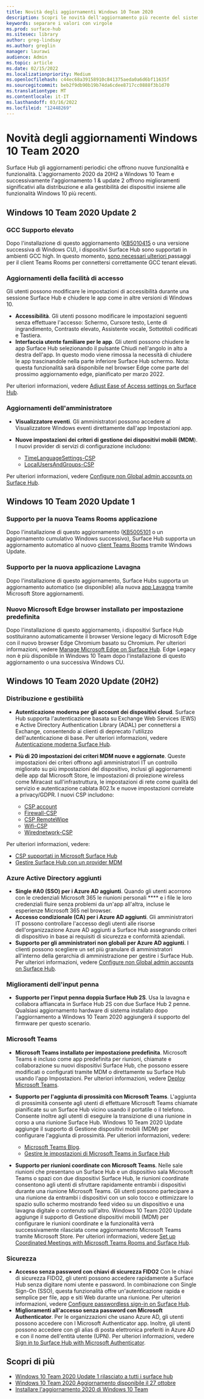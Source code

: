 ```yaml
---
title: Novità degli aggiornamenti Windows 10 Team 2020
description: Scopri le novità dell'aggiornamento più recente del sistema operativo Surface Hub, Windows 10 Team 2020 Update.
keywords: separare i valori con virgole
ms.prod: surface-hub
ms.sitesec: library
author: greg-lindsay
ms.author: greglin
manager: laurawi
audience: Admin
ms.topic: article
ms.date: 02/15/2022
ms.localizationpriority: Medium
ms.openlocfilehash: c44ec68a39158910c841375aeda0a6d6bf11635f
ms.sourcegitcommit: beb2f9db90b19b74da6cdee8717cc0888f3b1d70
ms.translationtype: MT
ms.contentlocale: it-IT
ms.lasthandoff: 03/16/2022
ms.locfileid: "12448269"
---
```

# <a name="whats-new-in-windows-10-team-2020-updates"></a>Novità degli aggiornamenti Windows 10 Team 2020

Surface Hub gli aggiornamenti periodici che offrono nuove funzionalità e funzionalità. L'aggiornamento 2020 da 20H2 a Windows 10 Team e successivamente l'aggiornamento 1 & update 2 offrono miglioramenti significativi alla distribuzione e alla gestibilità dei dispositivi insieme alle funzionalità Windows 10 più recenti.

## <a name="windows-10-team-2020-update-2"></a>Windows 10 Team 2020 Update 2 

### <a name="gcc-high-support"></a>GCC Supporto elevato

Dopo l'installazione di questo aggiornamento ([KB5010415](https://support.microsoft.com/help/5010415) o una versione successiva di Windows CU), i dispositivi Surface Hub sono supportati in ambienti GCC high. In questo momento, [sono necessari ulteriori ](surface-hub-teams-rooms.md#support-for-teams-rooms-in-government-community-cloud-high-gcc-h) passaggi per il client Teams Rooms per connettersi correttamente GCC tenant elevati.

### <a name="ease-of-access-updates"></a>Aggiornamenti della facilità di accesso

Gli utenti possono modificare le impostazioni di accessibilità durante una sessione Surface Hub e chiudere le app come in altre versioni di Windows 10. 

- **Accessibilità**. Gli utenti possono modificare le impostazioni seguenti senza effettuare l'accesso: Schermo, Cursore testo, Lente di ingrandimento, Contrasto elevato, Assistente vocale, Sottotitoli codificati e Tastiera. 
- **Interfaccia utente familiare per le app**. Gli utenti possono chiudere le app Surface Hub selezionando il pulsante Chiudi nell'angolo in alto a destra dell'app. In questo modo viene rimossa la necessità di chiudere le app trascinandole nella parte inferiore Surface Hub schermo. Nota: questa funzionalità sarà disponibile nel browser Edge come parte del prossimo aggiornamento edge, pianificato per marzo 2022. 

Per ulteriori informazioni, vedere [Adjust Ease of Access settings on Surface Hub](accessibility-surface-hub.md).

### <a name="administrator-updates"></a>Aggiornamenti dell'amministratore

- **Visualizzatore eventi**. Gli amministratori possono accedere al Visualizzatore Windows eventi direttamente dall'app Impostazioni app. 
- **Nuove impostazioni dei criteri di gestione dei dispositivi mobili (MDM**). I nuovi provider di servizi di configurazione includono:

  - [TimeLanguageSettings-CSP](/windows/client-management/mdm/policy-csp-timelanguagesettings)
  - [LocalUsersAndGroups-CSP](/windows/client-management/mdm/policy-csp-localusersandgroups) 

Per ulteriori informazioni, vedere [Configure non Global admin accounts on Surface Hub](surface-hub-2s-nonglobal-admin.md).


## <a name="windows-10-team-2020-update-1"></a>Windows 10 Team 2020 Update 1

### <a name="support-for-new-teams-rooms-application"></a>Supporto per la nuova Teams Rooms applicazione

Dopo l'installazione di questo aggiornamento ([KB5005101](https://support.microsoft.com/help/5005101) o un aggiornamento cumulativo Windows successivo), Surface Hub supporta un aggiornamento automatico al nuovo [client Teams Rooms](surface-hub-teams-rooms.md) tramite Windows Update.

### <a name="support-for-new-whiteboard-application"></a>Supporto per la nuova applicazione Lavagna

Dopo l'installazione di questo aggiornamento, Surface Hubs supporta un aggiornamento automatico (se disponibile) alla nuova [app Lavagna](https://techcommunity.microsoft.com/t5/surface-it-pro-blog/unified-whiteboard-experience-coming-to-surface-hub/ba-p/3145226) tramite Microsoft Store aggiornamenti.

### <a name="new-microsoft-edge-browser-installed-by-default"></a>Nuovo Microsoft Edge browser installato per impostazione predefinita

Dopo l'installazione di questo aggiornamento, i dispositivi Surface Hub sostituiranno automaticamente il browser Versione legacy di Microsoft Edge con il nuovo browser Edge Chromium basato su Chromium.  Per ulteriori informazioni, vedere [Manage Microsoft Edge on Surface Hub](surface-hub-install-chromium-edge.md). Edge Legacy non è più disponibile in Windows 10 Team dopo l'installazione di questo aggiornamento o una successiva Windows CU.


## <a name="windows-10-team-2020-update-20h2"></a>Windows 10 Team 2020 Update (20H2)

### <a name="deployment-and-manageability"></a>Distribuzione e gestibilità

- **Autenticazione moderna per gli account dei dispositivi cloud**. Surface Hub supporta l'autenticazione basata su Exchange Web Services (EWS) e Active Directory Authentication Library (ADAL) per connettersi a Exchange, consentendo ai clienti di deprecato l'utilizzo dell'autenticazione di base. Per ulteriori informazioni, vedere [Autenticazione moderna Surface Hub](surface-hub-modern-auth.md).
- **Più di 20 impostazioni dei criteri MDM nuove e aggiornate**.  Queste impostazioni dei criteri offrono agli amministratori IT un controllo migliorato su più impostazioni del dispositivo, inclusi gli aggiornamenti delle app dal Microsoft Store, le impostazioni di proiezione wireless come Miracast sull'infrastruttura, le impostazioni di rete come qualità del servizio e autenticazione cablata 802.1x e nuove impostazioni correlate a privacy/GDPR. I nuovi CSP includono:

  - [CSP account](/windows/client-management/mdm/accounts-csp)
  - [Firewall-CSP](/windows/client-management/mdm/firewall-csp)
  - [CSP RemoteWipe](/windows/client-management/mdm/remotewipe-csp)
  - [Wifi-CSP](/windows/client-management/mdm/wifi-csp)
  - [Wirednetwork-CSP](/windows/client-management/mdm/wirednetwork-csp)

Per ulteriori informazioni, vedere:

- [CSP supportati in Microsoft Surface Hub](/windows/client-management/mdm/configuration-service-provider-reference#surfacehubcspsupport)
- [Gestire Surface Hub con un provider MDM](manage-settings-with-mdm-for-surface-hub.md)

### <a name="azure-active-directory-joined-devices"></a>Azure Active Directory aggiunti

- **Single #A0 (SSO) per i Azure AD aggiunti**. Quando gli utenti acorrono con le credenziali Microsoft 365 le riunioni personali **** e i file le loro credenziali fluire senza problemi da un'app all'altra, incluse le esperienze Microsoft 365 nel browser.
- **Accesso condizionale (CA) per i Azure AD aggiunti**. Gli amministratori IT possono controllare l'accesso degli utenti alle risorse dell'organizzazione Azure AD aggiunti a Surface Hub assegnando criteri di dispositivo in base ai requisiti di sicurezza e conformità aziendali.
- **Supporto per gli amministratori non globali per Azure AD aggiunti**. I clienti possono scegliere un set più granulare di amministratori all'interno della gerarchia di amministrazione per gestire i Surface Hub. Per ulteriori informazioni, vedere [Configure non Global admin accounts on Surface Hub](surface-hub-2s-nonglobal-admin.md).

### <a name="inking-improvements"></a>Miglioramenti dell'input penna

- **Supporto per l'input penna doppia Surface Hub 2S**.  Usa la lavagna e collabora affiancata in Surface Hub 2S con due Surface Hub 2 penne. Qualsiasi aggiornamento hardware di sistema installato dopo l'aggiornamento a Windows 10 Team 2020 aggiungerà il supporto del firmware per questo scenario.

### <a name="microsoft-teams"></a>Microsoft Teams  

- **Microsoft Teams installato per impostazione predefinita**. Microsoft Teams è incluso come app predefinita per riunioni, chiamate e collaborazione su nuovi dispositivi Surface Hub, che possono essere modificati o configurati tramite MDM o direttamente su Surface Hub usando l'app Impostazioni. Per ulteriori informazioni, vedere [Deploy Microsoft Teams](/MicrosoftTeams/teams-surface-hub).
- **Supporto per l'aggiunta di prossimità con Microsoft Teams**.  L'aggiunta di prossimità consente agli utenti di effettuare Microsoft Teams chiamate pianificate su un Surface Hub vicino usando il portatile o il telefono.  Consente inoltre agli utenti di eseguire la transizione di una riunione in corso a una riunione Surface Hub. Windows 10 Team 2020 Update aggiunge il supporto di Gestione dispositivi mobili (MDM) per configurare l'aggiunta di prossimità. Per ulteriori informazioni, vedere:

  - [Microsoft Teams Blog](https://techcommunity.microsoft.com/t5/microsoft-teams-blog/microsoft-teams-devices-for-shared-spaces-july-and-august-update/ba-p/1604833).
  - [Gestire le impostazioni di Microsoft Teams in Surface Hub](/MicrosoftTeams/rooms/surface-hub-manage-config)

- **Supporto per riunioni coordinate con Microsoft Teams**. Nelle sale riunioni che presentano un Surface Hub e un dispositivo sala Microsoft Teams o spazi con due dispositivi Surface Hub, le riunioni coordinate consentono agli utenti di sfruttare rapidamente entrambi i dispositivi durante una riunione Microsoft Teams. Gli utenti possono partecipare a una riunione da entrambi i dispositivi con un solo tocco e ottimizzare lo spazio sullo schermo mostrando feed video su un dispositivo e una lavagna digitale o contenuto sull'altro. Windows 10 Team 2020 Update aggiunge il supporto di Gestione dispositivi mobili (MDM) per configurare le riunioni coordinate e la funzionalità verrà successivamente rilasciata come aggiornamento Microsoft Teams tramite Microsoft Store. Per ulteriori informazioni, vedere [Set up Coordinated Meetings with Microsoft Teams Rooms and Surface Hub](/MicrosoftTeams/rooms/coordinated-meetings).

### <a name="security"></a>Sicurezza

- **Accesso senza password con chiavi di sicurezza FIDO2** Con le chiavi di sicurezza FIDO2, gli utenti possono accedere rapidamente a Surface Hub senza digitare nomi utente e password. In combinazione con Single Sign-On (SSO), questa funzionalità offre un'autenticazione rapida e semplice per file, app e siti Web durante una riunione. Per ulteriori informazioni, vedere [Configure passwordless sign-in on Surface Hub](surface-hub-2s-phone-authenticate.md).
- **Miglioramenti all'accesso senza password con Microsoft Authenticator**.  Per le organizzazioni che usano Azure AD, gli utenti possono accedere con l Microsoft Authenticator app. Inoltre, gli utenti possono accedere con gli alias di posta elettronica preferiti in Azure AD e con il nome dell'entità utente (UPN). Per ulteriori informazioni, vedere [Sign in to Surface Hub with Microsoft Authenticator](surface-hub-authenticator-app.md).

## <a name="learn-more"></a>Scopri di più

- [Windows 10 Team 2020 Update 1 rilasciato a tutti i surface hub](https://techcommunity.microsoft.com/t5/surface-it-pro-blog/windows-10-team-2020-update-1-released-to-all-surface-hubs/ba-p/2653503)
- [Windows 10 Team 2020 Aggiornamento disponibile il 27 ottobre](https://techcommunity.microsoft.com/t5/surface-it-pro-blog/surface-hub-windows-10-team-2020-update-available-october-27/ba-p/1810739)
- [Installare l'aggiornamento 2020 di Windows 10 Team](surface-hub-2020-update.md)
